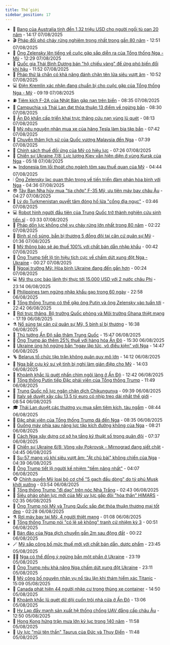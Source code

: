```yaml
---
title: Thế giới
sidebar_position: 17
---
```


<!-- dantri-the-gioi:START -->
- 🌋 [Bang của Australia tính đền 1,32 triệu USD cho người ngồi tù oan 20 năm](https://dantri.com.vn/the-gioi/bang-cua-australia-tinh-den-132-trieu-usd-cho-nguoi-ngoi-tu-oan-20-nam-20250807210823183.htm) - 14:17 07/08/2025
- 🎬 [Pháp đối phó cháy rừng nghiêm trọng nhất trong gần 80 năm](https://dantri.com.vn/the-gioi/phap-doi-pho-chay-rung-nghiem-trong-nhat-trong-gan-80-nam-20250807193919483.htm) - 12:51 07/08/2025
- 🧰 [Ông Zelensky lên tiếng về cuộc gặp sắp diễn ra của Tổng thống Nga - Mỹ](https://dantri.com.vn/the-gioi/ong-zelensky-len-tieng-ve-cuoc-gap-sap-dien-ra-cua-tong-thong-nga-my-20250807191823244.htm) - 12:29 07/08/2025
- 🌋 [Quốc gia Thái Bình Dương bán &quot;hộ chiếu vàng&quot; để ứng phó biến đổi khí hậu](https://dantri.com.vn/the-gioi/quoc-gia-thai-binh-duong-ban-ho-chieu-vang-de-ung-pho-bien-doi-khi-hau-20250807180533883.htm) - 11:52 07/08/2025
- 🗽 [Pháp thử lá chắn có khả năng đánh chặn tên lửa siêu vượt âm](https://dantri.com.vn/the-gioi/phap-thu-la-chan-co-kha-nang-danh-chan-ten-lua-sieu-vuot-am-20250807171954317.htm) - 10:52 07/08/2025
- 💻 [Điện Kremlin xác nhận đang chuẩn bị cho cuộc gặp của Tổng thống Nga - Mỹ](https://dantri.com.vn/the-gioi/dien-kremlin-xac-nhan-dang-chuan-bi-cho-cuoc-gap-cua-tong-thong-nga-my-20250807155144941.htm) - 09:19 07/08/2025
- ⛽️ [Tiêm kích F-2A của Nhật Bản gặp nạn trên biển](https://dantri.com.vn/the-gioi/tiem-kich-f-2a-cua-nhat-ban-gap-nan-tren-bien-20250807152758754.htm) - 08:35 07/08/2025
- 🤩 [Campuchia và Thái Lan đạt thỏa thuận 13 điểm về ngừng bắn](https://dantri.com.vn/the-gioi/campuchia-va-thai-lan-dat-thoa-thuan-13-diem-ve-ngung-ban-20250807151335352.htm) - 08:30 07/08/2025
- 🧐 [Ấn Độ khẩn cấp triển khai trực thăng cứu nạn vùng lũ quét](https://dantri.com.vn/the-gioi/an-do-khan-cap-trien-khai-truc-thang-cuu-nan-vung-lu-quet-20250807151333922.htm) - 08:13 07/08/2025
- 🎊 [Mỹ nêu nguyên nhân mua xe của hãng Tesla làm bia tập bắn](https://dantri.com.vn/the-gioi/my-neu-nguyen-nhan-mua-xe-cua-hang-tesla-lam-bia-tap-ban-20250807143553765.htm) - 07:42 07/08/2025
- 📝 [Chuyến thăm lịch sử của Quốc vương Malaysia đến Nga](https://dantri.com.vn/the-gioi/chuyen-tham-lich-su-cua-quoc-vuong-malaysia-den-nga-20250807143854050.htm) - 07:39 07/08/2025
- 🤡 [Chính sách thuế đối ứng của Mỹ có hiệu lực](https://dantri.com.vn/the-gioi/chinh-sach-thue-doi-ung-cua-my-co-hieu-luc-20250807135747717.htm) - 07:26 07/08/2025
- 🥷 [Chiến sự Ukraine 7/8: Lực lượng Kiev vẫn hiện diện ở vùng Kursk của Nga](https://dantri.com.vn/the-gioi/chien-su-ukraine-78-luc-luong-kiev-van-hien-dien-o-vung-kursk-cua-nga-20250807110150875.htm) - 05:18 07/08/2025
- 🏊 [Indonesia tìm lối thoát cho ngành tôm sau thuế quan của Mỹ](https://dantri.com.vn/the-gioi/indonesia-tim-loi-thoat-cho-nganh-tom-sau-thue-quan-cua-my-20250807113243623.htm) - 04:44 07/08/2025
- 🕯 [Ông Zelensky lạc quan thận trọng về tiến triển đàm phán hòa bình với Nga](https://dantri.com.vn/the-gioi/ong-zelensky-lac-quan-than-trong-ve-tien-trien-dam-phan-hoa-binh-voi-nga-20250807104712667.htm) - 04:36 07/08/2025
- 😎 [Tây Ban Nha hủy mua &quot;tia chớp&quot; F-35 Mỹ, ưu tiên máy bay châu Âu](https://dantri.com.vn/the-gioi/tay-ban-nha-huy-mua-tia-chop-f-35-my-uu-tien-may-bay-chau-au-20250807112615525.htm) - 04:27 07/08/2025
- 🌈 [Lý do Turkmenistan quyết tâm đóng hố lửa &quot;cổng địa ngục&quot;](https://dantri.com.vn/the-gioi/ly-do-turkmenistan-quyet-tam-dong-ho-lua-cong-dia-nguc-20250807101059905.htm) - 03:46 07/08/2025
- 💻 [Robot hình người đầu tiên của Trung Quốc trở thành nghiên cứu sinh tiến sĩ](https://dantri.com.vn/the-gioi/robot-hinh-nguoi-dau-tien-cua-trung-quoc-tro-thanh-nghien-cuu-sinh-tien-si-20250807102728426.htm) - 03:33 07/08/2025
- 🤖 [Pháp dồn lực khống chế vụ cháy rừng lớn nhất trong 80 năm](https://dantri.com.vn/the-gioi/phap-don-luc-khong-che-vu-chay-rung-lon-nhat-trong-80-nam-20250807091632844.htm) - 02:22 07/08/2025
- 🦏 [Binh sĩ nổ súng, bắn bị thương 5 đồng đội tại căn cứ quân sự Mỹ](https://dantri.com.vn/the-gioi/binh-si-no-sung-ban-bi-thuong-5-dong-doi-tai-can-cu-quan-su-my-20250807081227985.htm) - 01:36 07/08/2025
- 🌁 [Mỹ thông báo sẽ áp thuế 100% với chất bán dẫn nhập khẩu](https://dantri.com.vn/the-gioi/my-thong-bao-se-ap-thue-100-voi-chat-ban-dan-nhap-khau-20250807073628688.htm) - 00:42 07/08/2025
- 🐘 [Ông Trump tiết lộ tín hiệu tích cực về chấm dứt xung đột Nga - Ukraine](https://dantri.com.vn/the-gioi/ong-trump-tiet-lo-tin-hieu-tich-cuc-ve-cham-dut-xung-dot-nga-ukraine-20250807070713260.htm) - 00:27 07/08/2025
- 🥷 [Ngoại trưởng Mỹ: Hòa bình Ukraine đang đến gần hơn](https://dantri.com.vn/the-gioi/ngoai-truong-my-hoa-binh-ukraine-dang-den-gan-hon-20250807070220398.htm) - 00:24 07/08/2025
- 💻 [Mỹ thu cọc bảo lãnh thị thực tới 15.000 USD với 2 nước châu Phi](https://dantri.com.vn/the-gioi/my-thu-coc-bao-lanh-thi-thuc-toi-15000-usd-voi-2-nuoc-chau-phi-20250807060447938.htm) - 23:14 06/08/2025
- 🎡 [Philippines tạm ngừng nhập khẩu gạo trong 60 ngày](https://dantri.com.vn/the-gioi/philippines-tam-ngung-nhap-khau-gao-trong-60-ngay-20250807055154067.htm) - 22:58 06/08/2025
- 🧰 [Tổng thống Trump có thể gặp ông Putin và ông Zelensky vào tuần tới](https://dantri.com.vn/the-gioi/tong-thong-trump-co-the-gap-ong-putin-va-ong-zelensky-vao-tuan-toi-20250807053151174.htm) - 22:42 06/08/2025
- 🥸 [Rơi trực thăng, Bộ trưởng Quốc phòng và Môi trường Ghana thiệt mạng](https://dantri.com.vn/the-gioi/roi-truc-thang-bo-truong-quoc-phong-va-moi-truong-ghana-thiet-mang-20250807001732161.htm) - 17:19 06/08/2025
- ⚗️ [Nổ súng tại căn cứ quân sự Mỹ, 5 binh sĩ bị thương](https://dantri.com.vn/the-gioi/no-sung-tai-can-cu-quan-su-my-5-binh-si-bi-thuong-20250806233525120.htm) - 16:38 06/08/2025
- 🌮 [Thủ tướng Ấn Độ sắp thăm Trung Quốc](https://dantri.com.vn/the-gioi/thu-tuong-an-do-sap-tham-trung-quoc-20250806215204678.htm) - 15:47 06/08/2025
- 🎃 [Ông Trump áp thêm 25% thuế với hàng hóa Ấn Độ](https://dantri.com.vn/the-gioi/ong-trump-ap-them-25-thue-voi-hang-hoa-an-do-20250806222309025.htm) - 15:30 06/08/2025
- 💫 [Ukraine ủng hộ ngừng bắn “ngay lập tức, vô điều kiện” với Nga](https://dantri.com.vn/the-gioi/ukraine-ung-ho-ngung-ban-ngay-lap-tuc-vo-dieu-kien-voi-nga-20250806212715001.htm) - 14:47 06/08/2025
- 🪜 [Belarus tổ chức tập trận không quân quy mô lớn](https://dantri.com.vn/the-gioi/belarus-to-chuc-tap-tran-khong-quan-quy-mo-lon-20250806205327878.htm) - 14:12 06/08/2025
- 🌋 [Nga bắt cựu kỹ sư vệ tinh bị nghi làm gián điệp cho Mỹ](https://dantri.com.vn/the-gioi/nga-bat-cuu-ky-su-ve-tinh-bi-nghi-lam-gian-diep-cho-my-20250806201755453.htm) - 14:03 06/08/2025
- 🦏 [Khoảnh khắc lũ quét nhấn chìm ngôi làng ở Ấn Độ](https://dantri.com.vn/the-gioi/khoanh-khac-lu-quet-nhan-chim-ngoi-lang-o-an-do-20250806193428522.htm) - 12:42 06/08/2025
- 👀 [Tổng thống Putin tiếp Đặc phái viên của Tổng thống Trump](https://dantri.com.vn/the-gioi/tong-thong-putin-tiep-dac-phai-vien-cua-tong-thong-trump-20250806184526293.htm) - 11:49 06/08/2025
- 🧰 [Trung Quốc nỗ lực ngăn chặn dịch Chikungunya](https://dantri.com.vn/the-gioi/trung-quoc-no-luc-ngan-chan-dich-chikungunya-20250806155033026.htm) - 09:39 06/08/2025
- 🚀 [Italy sẽ duyệt xây cầu 13,5 tỷ euro có nhịp treo dài nhất thế giới](https://dantri.com.vn/the-gioi/italy-se-duyet-xay-cau-135-ty-euro-co-nhip-treo-dai-nhat-the-gioi-20250806153720148.htm) - 08:54 06/08/2025
- 🎓 [Thái Lan duyệt các thương vụ mua sắm tiêm kích, tàu ngầm](https://dantri.com.vn/the-gioi/thai-lan-duyet-cac-thuong-vu-mua-sam-tiem-kich-tau-ngam-20250806142717764.htm) - 08:44 06/08/2025
- 🥸 [Đặc phái viên của Tổng thống Trump đã đến Nga](https://dantri.com.vn/the-gioi/dac-phai-vien-cua-tong-thong-trump-da-den-nga-20250806152536595.htm) - 08:35 06/08/2025
- 🦅 [Guồng máy phía sau năng lực tập kích đường không của Nga](https://dantri.com.vn/the-gioi/guong-may-phia-sau-nang-luc-tap-kich-duong-khong-cua-nga-20250806151559897.htm) - 08:21 06/08/2025
- 🤭 [Cách Nga xây dựng cơ sở hạ tầng kỹ thuật số trong quân đội](https://dantri.com.vn/the-gioi/cach-nga-xay-dung-co-so-ha-tang-ky-thuat-so-trong-quan-doi-20250806094105147.htm) - 07:37 06/08/2025
- 🤖 [Chiến sự Ukraine 6/8: Vòng vây Pokrovsk - Mirnograd đang siết chặt](https://dantri.com.vn/the-gioi/chien-su-ukraine-68-vong-vay-pokrovsk-mirnograd-dang-siet-chat-20250806112108639.htm) - 04:45 06/08/2025
- 🐲 [Su-57 mang vũ khí siêu vượt âm: &quot;Át chủ bài&quot; không chiến của Nga](https://dantri.com.vn/the-gioi/su-57-mang-vu-khi-sieu-vuot-am-at-chu-bai-khong-chien-cua-nga-20250806111810265.htm) - 04:39 06/08/2025
- 🫣 [Ông Trump tiết lộ người kế nhiệm &quot;tiềm năng nhất&quot;](https://dantri.com.vn/the-gioi/ong-trump-tiet-lo-nguoi-ke-nhiem-tiem-nang-nhat-20250806104906556.htm) - 04:07 06/08/2025
- 🐵 [Chính quyền Mỹ loại bỏ cơ chế &quot;5 gạch đầu dòng&quot; do tỷ phú Musk khởi xướng](https://dantri.com.vn/the-gioi/chinh-quyen-my-loai-bo-co-che-5-gach-dau-dong-do-ty-phu-musk-khoi-xuong-20250806094401769.htm) - 03:54 06/08/2025
- 🫶 [Tổng thống Trump &quot;đi dạo&quot; trên nóc Nhà Trắng](https://dantri.com.vn/the-gioi/tong-thong-trump-di-dao-tren-noc-nha-trang-20250806073901492.htm) - 02:43 06/08/2025
- 💃 [Siêu pháo phản lực mới của Mỹ uy lực gấp đôi &quot;hỏa thần&quot; HIMARS](https://dantri.com.vn/the-gioi/sieu-phao-phan-luc-moi-cua-my-uy-luc-gap-doi-hoa-than-himars-20250806092851864.htm) - 02:35 06/08/2025
- 💫 [Ông Trump nói Mỹ và Trung Quốc sắp đạt thỏa thuận thương mại tốt đẹp](https://dantri.com.vn/the-gioi/ong-trump-noi-my-va-trung-quoc-sap-dat-thoa-thuan-thuong-mai-tot-dep-20250806092032239.htm) - 02:28 06/08/2025
- ⚗️ [Rơi máy bay tại Mỹ, 4 người thiệt mạng](https://dantri.com.vn/the-gioi/roi-may-bay-tai-my-4-nguoi-thiet-mang-20250806080759984.htm) - 01:08 06/08/2025
- 🥷 [Tổng thống Trump nói &quot;có lẽ sẽ không&quot; tranh cử nhiệm kỳ 3](https://dantri.com.vn/the-gioi/tong-thong-trump-noi-co-le-se-khong-tranh-cu-nhiem-ky-3-20250806073259488.htm) - 00:51 06/08/2025
- 🥸 [Bán đảo của Nga dịch chuyển gần 2m sau động đất](https://dantri.com.vn/the-gioi/ban-dao-cua-nga-dich-chuyen-gan-2m-sau-dong-dat-20250806072009215.htm) - 00:22 06/08/2025
- 🪄 [Mỹ sắp công bố mức thuế mới với chất bán dẫn, dược phẩm](https://dantri.com.vn/the-gioi/my-sap-cong-bo-muc-thue-moi-voi-chat-ban-dan-duoc-pham-20250806063707614.htm) - 23:45 05/08/2025
- 🧑‍💻 [Nga có thể đồng ý ngừng bắn một phần ở Ukraine](https://dantri.com.vn/the-gioi/nga-co-the-dong-y-ngung-ban-mot-phan-o-ukraine-20250806060524616.htm) - 23:19 05/08/2025
- 🤭 [Ông Trump nêu khả năng Nga chấm dứt xung đột Ukraine](https://dantri.com.vn/the-gioi/ong-trump-neu-kha-nang-nga-cham-dut-xung-dot-ukraine-20250806060249757.htm) - 23:11 05/08/2025
- 🗽 [Mỹ công bố nguyên nhân vụ nổ tàu lặn khi thám hiểm xác Titanic](https://dantri.com.vn/the-gioi/my-cong-bo-nguyen-nhan-vu-no-tau-lan-khi-tham-hiem-xac-titanic-20250805220223705.htm) - 15:09 05/08/2025
- 🤖 [Canada phát hiện 44 người nhập cư trong thùng xe container](https://dantri.com.vn/the-gioi/canada-phat-hien-44-nguoi-nhap-cu-trong-thung-xe-container-20250805214431618.htm) - 14:50 05/08/2025
- 🌈 [Khoảnh khắc lũ quét dữ dội cuốn trôi nhà cửa ở Ấn Độ](https://dantri.com.vn/the-gioi/khoanh-khac-lu-quet-du-doi-cuon-troi-nha-cua-o-an-do-20250805200023819.htm) - 13:06 05/08/2025
- 🤩 [Hy Lạp đẩy mạnh sản xuất hệ thống chống UAV đẳng cấp châu Âu](https://dantri.com.vn/the-gioi/hy-lap-day-manh-san-xuat-he-thong-chong-uav-dang-cap-chau-au-20250805195013768.htm) - 12:50 05/08/2025
- 🤗 [Hong Kong hứng trận mưa lớn kỷ lục trong 140 năm](https://dantri.com.vn/the-gioi/hong-kong-hung-tran-mua-lon-ky-luc-trong-140-nam-20250805185811323.htm) - 11:58 05/08/2025
- 🙉 [Uy lực &quot;mũi tên thần&quot; Taurus của Đức và Thụy Điển](https://dantri.com.vn/the-gioi/uy-luc-mui-ten-than-taurus-cua-duc-va-thuy-dien-20250805181849347.htm) - 11:48 05/08/2025<!-- dantri-the-gioi:END -->
